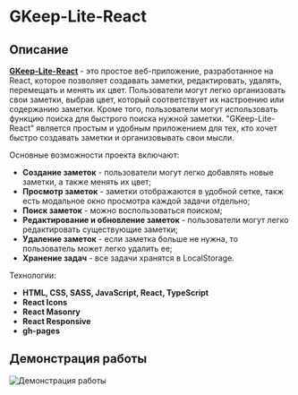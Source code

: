 # GKeep-Lite-React

## Описание

[**GKeep-Lite-React**](https://vlaek.github.io/ToDo-React/) - это простое веб-приложение, разработанное на React, которое позволяет создавать заметки, редактировать, удалять, перемещать и менять их цвет. Пользователи могут легко организовать свои заметки, выбрав цвет, который соответствует их настроению или содержанию заметки. Кроме того, пользователи могут использовать функцию поиска для быстрого поиска нужной заметки. "GKeep-Lite-React" является простым и удобным приложением для тех, кто хочет быстро создавать заметки и организовывать свои мысли.

Основные возможности проекта включают:

-   **Создание заметок** - пользователи могут легко добавлять новые заметки, а также менять их цвет;
-   **Просмотр заметок** - заметки отображаются в удобной сетке, такж есть модальное окно просмотра каждой задачи отдельно;
-   **Поиск заметок** - можно воспользоваться поиском;
-   **Редактирование и обновление заметок** - пользователи могут легко редактировать существующие заметки;
-   **Удаление заметок** - если заметка больше не нужна, то пользователь может легко удалить ее;
-   **Хранение задач** - все задачи хранятся в LocalStorage.

Технологии:

-   **HTML, CSS, SASS, JavaScript, React, TypeScript**
-   **React Icons**
-   **React Masonry**
-   **React Responsive**
-   **gh-pages**

## Демонстрация работы

![Демонстрация работы](https://media.giphy.com/media/v1.Y2lkPTc5MGI3NjExZTNraHl4cWwxMnkyMGVqajg1cGwzNjg2Z20yN2w0OTVtMGM0OTF3MCZlcD12MV9pbnRlcm5hbF9naWZfYnlfaWQmY3Q9Zw/RxjxcMngnaqbVZcp6h/giphy.gif "Демонстрация работы")
